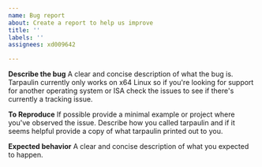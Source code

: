 ```yaml
---
name: Bug report
about: Create a report to help us improve
title: ''
labels: ''
assignees: xd009642

---
```


**Describe the bug**
A clear and concise description of what the bug is. Tarpaulin currently only works on x64 Linux so if you're looking for support for another operating system or ISA check the issues to see if there's currently a tracking issue.

**To Reproduce**
If possible provide a minimal  example or project where you've observed the issue. Describe how you called tarpaulin and if it seems helpful provide a copy of what tarpaulin printed out to you.

**Expected behavior**
A clear and concise description of what you expected to happen.
